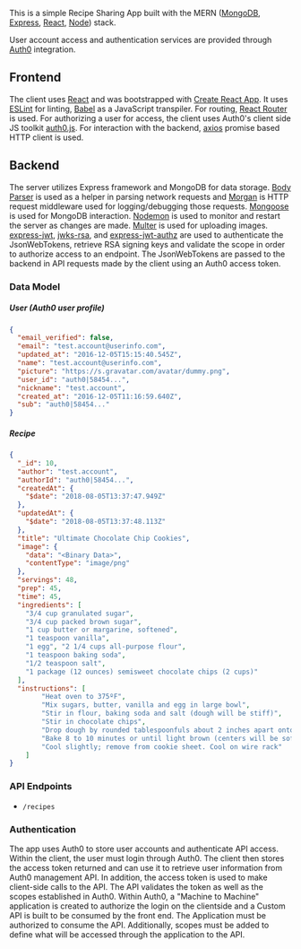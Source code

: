 This is a simple Recipe Sharing App built with the MERN ([MongoDB](https://www.mongodb.com/), [Express](https://expressjs.com/), [React](https://reactjs.org/), [Node](https://nodejs.org/)) stack.

User account access and authentication services are provided through [Auth0](https://auth0.com) integration.

## Frontend
The client uses [React](https://reactjs.org/) and was bootstrapped with [Create React App](https://github.com/facebookincubator/create-react-app). It uses [ESLint](https://eslint.org/) for linting, [Babel](https://babeljs.io/) as a JavaScript transpiler. For routing, [React Router](https://github.com/ReactTraining/react-router) is used. For authorizing a user for access, the client uses Auth0's client side JS toolkit [auth0.js](https://github.com/auth0/auth0.js). For interaction with the backend, [axios](https://github.com/axios/axios) promise based HTTP client is used.

## Backend
The server utilizes Express framework and MongoDB for data storage. [Body Parser](https://github.com/expressjs/body-parser#readme) is used as a helper in parsing network requests and [Morgan](https://github.com/expressjs/morgan) is HTTP request middleware used for logging/debugging those requests. [Mongoose](http://mongoosejs.com/) is used for MongoDB interaction. [Nodemon](https://github.com/remy/nodemon) is used to monitor and restart the server as changes are made. [Multer](https://www.npmjs.com/package/multer) is used for uploading images. [express-jwt](https://github.com/auth0/express-jwt), [jwks-rsa](https://github.com/auth0/node-jwks-rsa), and [express-jwt-authz](https://github.com/auth0/express-jwt-authz) are used to authenticate the JsonWebTokens, retrieve RSA signing keys and validate the scope in order to authorize access to an endpoint. The JsonWebTokens are passed to the backend in API requests made by the client using an Auth0 access token.

### Data Model
##### User (Auth0 user profile)
```json
{
  "email_verified": false,
  "email": "test.account@userinfo.com",
  "updated_at": "2016-12-05T15:15:40.545Z",
  "name": "test.account@userinfo.com",
  "picture": "https://s.gravatar.com/avatar/dummy.png",
  "user_id": "auth0|58454...",
  "nickname": "test.account",
  "created_at": "2016-12-05T11:16:59.640Z",
  "sub": "auth0|58454..."
}
```
##### Recipe
```json
{
  "_id": 10,
  "author": "test.account",
  "authorId": "auth0|58454...",
  "createdAt": {
    "$date": "2018-08-05T13:37:47.949Z"
  },
  "updatedAt": {
    "$date": "2018-08-05T13:37:48.113Z"
  },
  "title": "Ultimate Chocolate Chip Cookies",
  "image": {
    "data": "<Binary Data>",
    "contentType": "image/png"
  },
  "servings": 48,
  "prep": 45,
  "time": 45,
  "ingredients": [
  	"3/4 cup granulated sugar", 
  	"3/4 cup packed brown sugar", 
  	"1 cup butter or margarine, softened", 
  	"1 teaspoon vanilla", 
  	"1 egg", "2 1/4 cups all-purpose flour", 
  	"1 teaspoon baking soda", 
  	"1/2 teaspoon salt", 
  	"1 package (12 ounces) semisweet chocolate chips (2 cups)"
  ],
  "instructions": [
		"Heat oven to 375ºF", 
		"Mix sugars, butter, vanilla and egg in large bowl", 
		"Stir in flour, baking soda and salt (dough will be stiff)", 
		"Stir in chocolate chips", 
		"Drop dough by rounded tablespoonfuls about 2 inches apart onto ungreased cookie sheet", 
		"Bake 8 to 10 minutes or until light brown (centers will be soft)", 
		"Cool slightly; remove from cookie sheet. Cool on wire rack"
	]
}
```

### API Endpoints
* `/recipes`

### Authentication
The app uses Auth0 to store user accounts and authenticate API access. Within the client, the user must login through Auth0. The client then stores the access token returned and can use it to retrieve user information from Auth0 management API. In addition, the access token is used to make client-side calls to the API. The API validates the token as well as the scopes established in Auth0. Within Auth0, a "Machine to Machine" application is created to authorize the login on the clientside and a Custom API is built to be consumed by the front end. The Application must be authorized to consume the API. Additionally, scopes must be added to define what will be accessed through the application to the API.